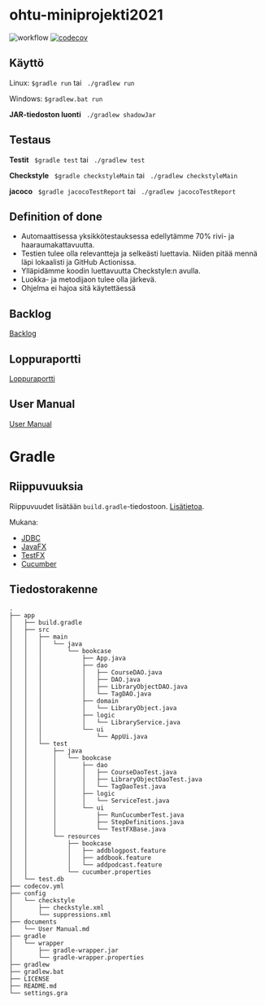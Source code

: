 # ohtu-miniprojekti2021 

![workflow](https://github.com/nothros/ohtu-miniprojekti2021/actions/workflows/main.yml/badge.svg)
 [![codecov](https://codecov.io/gh/nothros/ohtu-miniprojekti2021/branch/main/graph/badge.svg?token=T5B64DEFPH)](https://codecov.io/gh/nothros/ohtu-miniprojekti2021)

## Käyttö

Linux: ```$gradle run``` tai ``` ./gradlew run``` 

Windows: ``` $gradlew.bat run ```

**JAR-tiedoston luonti** ``` ./gradlew shadowJar``` 

## Testaus 

**Testit** ``` $gradle test``` tai ``` ./gradlew test```

**Checkstyle** ``` $gradle checkstyleMain``` tai ``` ./gradlew checkstyleMain```

**jacoco** ``` $gradle jacocoTestReport``` tai ``` ./gradlew jacocoTestReport```


## Definition of done

- Automaattisessa yksikkötestauksessa edellytämme 70% rivi- ja haaraumakattavuutta.
- Testien tulee olla relevantteja ja selkeästi luettavia. Niiden pitää mennä läpi lokaalisti ja GitHub Actionissa.
- Ylläpidämme koodin luettavuutta Checkstyle:n avulla. 
- Luokka- ja metodijaon tulee olla järkevä.
- Ohjelma ei hajoa sitä käytettäessä

## Backlog

[Backlog](https://docs.google.com/spreadsheets/d/1Mqu61MkBKXb47hqxVo3GOnbK3Os7-lqfA4JLydHTWgk/edit?usp=sharing)

## Loppuraportti

[Loppuraportti](https://github.com/nothros/ohtu-miniprojekti2021/blob/main/documents/Ohtu2021-loppuraportti-kurssikirjahylly.pdf)
## User Manual

[User Manual](https://github.com/nothros/ohtu-miniprojekti2021/blob/main/documents/User%20Manual.md)

# Gradle

## Riippuvuuksia
Riippuvuudet lisätään ```build.gradle```-tiedostoon. [Lisätietoa](https://docs.gradle.org/current/userguide/dependency_management_for_java_projects.html).

Mukana:
- [JDBC](https://github.com/xerial/sqlite-jdbc)
- [JavaFX](https://openjfx.io/)
- [TestFX](https://github.com/TestFX/TestFX)
- [Cucumber](https://cucumber.io/)


## Tiedostorakenne
```
.
├── app
│   ├── build.gradle
│   ├── src
│   │   ├── main
│   │   │   └── java
│   │   │       └── bookcase
│   │   │           ├── App.java
│   │   │           ├── dao
│   │   │           │   ├── CourseDAO.java
│   │   │           │   ├── DAO.java
│   │   │           │   ├── LibraryObjectDAO.java
│   │   │           │   └── TagDAO.java
│   │   │           ├── domain
│   │   │           │   └── LibraryObject.java
│   │   │           ├── logic
│   │   │           │   └── LibraryService.java
│   │   │           └── ui
│   │   │               └── AppUi.java
│   │   └── test
│   │       ├── java
│   │       │   └── bookcase
│   │       │       ├── dao
│   │       │       │   ├── CourseDaoTest.java
│   │       │       │   ├── LibraryObjectDaoTest.java
│   │       │       │   └── TagDaoTest.java
│   │       │       ├── logic
│   │       │       │   └── ServiceTest.java
│   │       │       └── ui
│   │       │           ├── RunCucumberTest.java
│   │       │           ├── StepDefinitions.java
│   │       │           └── TestFXBase.java
│   │       └── resources
│   │           ├── bookcase
│   │           │   ├── addblogpost.feature
│   │           │   ├── addbook.feature
│   │           │   └── addpodcast.feature
│   │           └── cucumber.properties
│   └── test.db
├── codecov.yml
├── config
│   └── checkstyle
│       ├── checkstyle.xml
│       └── suppressions.xml
├── documents
│   └── User Manual.md
├── gradle
│   └── wrapper
│       ├── gradle-wrapper.jar
│       └── gradle-wrapper.properties
├── gradlew
├── gradlew.bat
├── LICENSE
├── README.md
└── settings.gra
```
